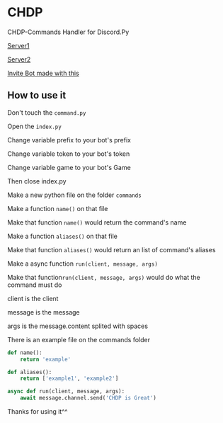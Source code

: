 # CHDP
CHDP-Commands Handler for Discord.Py

[Server1](https://discord.gg/8AhTEAt)

[Server2](https://discord.gg/XSSbcvm)

[Invite Bot made with this](https://discordapp.com/api/oauth2/authorize?client_id=676003241129017354&permissions=8&scope=bot)

## How to use it

Don't touch the `command.py`

Open the `index.py`

Change variable prefix to your bot's prefix

Change variable token to your bot's token

Change variable game to your bot's Game

Then close index.py

Make a new python file on the folder `commands` 

Make a function `name()` on that file

Make that function `name()` would return the command's name

Make a function `aliases()` on that file

Make that function `aliases()` would return an list of command's aliases

Make a async function `run(client, message, args)` 

Make that function`run(client, message, args)` would do what the command must do

client is the client

message is the message 

args is the message.content splited with spaces

There is an example file on the commands folder

```python
def name():
    return 'example'

def aliases():
    return ['example1', 'example2']

async def run(client, message, args):
    await message.channel.send('CHDP is Great')
```

Thanks for using it^^

